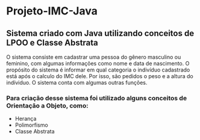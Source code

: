 # Projeto-IMC-Java
## Sistema criado com Java utilizando conceitos de LPOO e Classe Abstrata

O sistema consiste em cadastrar uma pessoa do gênero masculino ou feminino, com algumas informações como nome e data de nascimento. O propósito do sistema é informar em qual categoria o indivíduo cadastrado está após o calculo do IMC dele. Por isso, são pedidos o peso e a altura do indíviduo. O sistema conta com algumas outras funções.

### Para criação desse sistema foi utilizado alguns conceitos de Orientação a Objeto, como:
 * Herança
 * Polimorfismo
 * Classe Abstrata
